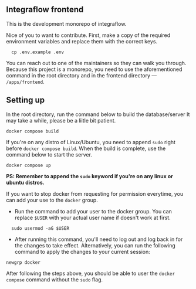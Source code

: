 ## Integraflow frontend

This is the development monorepo of integraflow.

Nice of you to want to contribute. First, make a copy of the required environment variables and replace them with the correct keys.

```shell
  cp .env.example .env
```

You can reach out to one of the maintainers so they can walk you through. Because this project is a monorepo, you need to use the aforementioned command in the root directory and in the frontend directory &mdash; `/apps/frontend`.

## Setting up

In the root directory, run the command below to build the database/server It may take a while, please be a liitle bit patient.

```shell
docker compose build
```

If you're on any distro of Linux/Ubuntu, you need to append `sudo` right before `docker compose build`. When the build is complete, use the command below to start the server.

```shell
docker compose up
```

**PS: Remember to append the `sudo` keyword if you're on any linux or ubuntu distros.**

If you want to stop docker from requesting for permission everytime, you can add your use to the `docker` group.

- Run the command to add your user to the docker group. You can replace `$USER` with your actual user name if doesn't work at first.

```shell
  sudo usermod -aG $USER
```

- After running this command, you'll need to log out and log back in for the changes to take effect. Alternatively, you can run the following command to apply the changes to your current session:

```shell
newgrp docker
```

After following the steps above, you should be able to user the `docker compose` command without the `sudo` flag.
